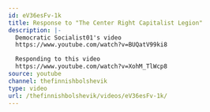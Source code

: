 ```yaml
---
id: eV36esFv-1k
title: Response to "The Center Right Capitalist Legion"
description: |-
  Democratic Socialist01's video
  https://www.youtube.com/watch?v=BUQatV99ki8

  Responding to this video
  https://www.youtube.com/watch?v=XohM_TlWcp8
source: youtube
channel: thefinnishbolshevik
type: video
url: /thefinnishbolshevik/videos/eV36esFv-1k/
---
```

